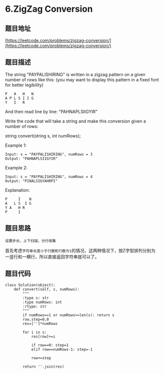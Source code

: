 6.ZigZag Conversion
===================

题目地址
--------
[https://leetcode.com/problems/zigzag-conversion/](https://leetcode.com/problems/zigzag-conversion/)


题目描述
--------
The string "PAYPALISHIRING" is written in a zigzag pattern on a given number of rows like this: (you may want to display this pattern in a fixed font for better legibility)

```
P   A   H   N
A P L S I I G
Y   I   R
```

And then read line by line: "PAHNAPLSIIGYIR"

Write the code that will take a string and make this conversion given a number of rows:

string convert(string s, int numRows);

Example 1:
```
Input: s = "PAYPALISHIRING", numRows = 3
Output: "PAHNAPLSIIGYIR"
```

Example 2:
```
Input: s = "PAYPALISHIRING", numRows = 4
Output: "PINALSIGYAHRPI"
```

Explanation:
```
P     I    N
A   L S  I G
Y A   H R
P     I
```

题目思路
--------

``设置步长，上下扫描，分行收集``

首先考虑``字符串长度小于行数和行数为1``的情况，这两种情况下，按Z字型排列分别为一竖行和一横行，所以直接返回字符串就可以了。


题目代码
--------
```
class Solution(object):
    def convert(self, s, numRows):
        """
        :type s: str
        :type numRows: int
        :rtype: str
        """
        if numRows==1 or numRows>=len(s): return s
        row,step=0,0
        res=['']*numRows
        
        for i in s:
            res[row]+=i
            
            if row==0: step=1
            elif row==numRows-1: step=-1
            
            row+=step
        
        return ''.join(res)
```

